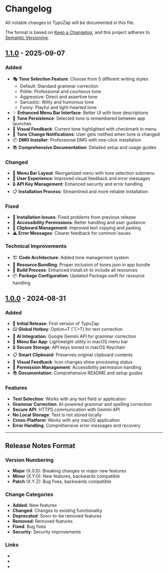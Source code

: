 # Changelog

All notable changes to TypoZap will be documented in this file.

The format is based on [Keep a Changelog](https://keepachangelog.com/en/1.0.0/),
and this project adheres to [Semantic Versioning](https://semver.org/spec/v2.0.0.html).

## [1.1.0] - 2025-09-07

### Added
- 🎭 **Tone Selection Feature**: Choose from 5 different writing styles
  - Default: Standard grammar correction
  - Polite: Professional and courteous tone
  - Aggressive: Direct and assertive tone
  - Sarcastic: Witty and humorous tone
  - Funny: Playful and light-hearted tone
- ✨ **Enhanced Menu Bar Interface**: Better UI with tone descriptions
- 🎯 **Tone Persistence**: Selected tone is remembered between app launches
- 📱 **Visual Feedback**: Current tone highlighted with checkmark in menu
- 🔔 **Tone Change Notifications**: User gets notified when tone is changed
- 📦 **DMG Installer**: Professional DMG with one-click installation
- 📚 **Comprehensive Documentation**: Detailed setup and usage guides

### Changed
- 🔄 **Menu Bar Layout**: Reorganized menu with tone selection submenu
- 🎨 **User Experience**: Improved visual feedback and error messages
- 🔒 **API Key Management**: Enhanced security and error handling
- 📋 **Installation Process**: Streamlined and more reliable installation

### Fixed
- 🐛 **Installation Issues**: Fixed problems from previous release
- 🔧 **Accessibility Permissions**: Better handling and user guidance
- 📱 **Clipboard Management**: Improved text copying and pasting
- ⚠️ **Error Messages**: Clearer feedback for common issues

### Technical Improvements
- 🏗️ **Code Architecture**: Added tone management system
- 📁 **Resource Bundling**: Proper inclusion of tones.json in app bundle
- 🔧 **Build Process**: Enhanced install.sh to include all resources
- 📦 **Package Configuration**: Updated Package.swift for resource handling

## [1.0.0] - 2024-08-31

### Added
- 🚀 **Initial Release**: First version of TypoZap
- ⌨️ **Global Hotkey**: Option+T (⌥+T) for text correction
- 🤖 **AI Integration**: Google Gemini API for grammar correction
- 📱 **Menu Bar App**: Lightweight utility in macOS menu bar
- 🔒 **Secure Storage**: API keys stored in macOS Keychain
- 📋 **Smart Clipboard**: Preserves original clipboard contents
- 🎨 **Visual Feedback**: Icon changes show processing status
- 🔐 **Permission Management**: Accessibility permission handling
- 📚 **Documentation**: Comprehensive README and setup guides

### Features
- **Text Selection**: Works with any text field or application
- **Grammar Correction**: AI-powered grammar and spelling correction
- **Secure API**: HTTPS communication with Gemini API
- **No Local Storage**: Text is not stored locally
- **Cross-Platform**: Works with any macOS application
- **Error Handling**: Comprehensive error messages and recovery

---

## Release Notes Format

### Version Numbering
- **Major** (X.0.0): Breaking changes or major new features
- **Minor** (X.Y.0): New features, backwards compatible
- **Patch** (X.Y.Z): Bug fixes, backwards compatible

### Change Categories
- **Added**: New features
- **Changed**: Changes to existing functionality
- **Deprecated**: Soon-to-be removed features
- **Removed**: Removed features
- **Fixed**: Bug fixes
- **Security**: Security improvements

### Links
- [Unreleased]: https://github.com/ManishJangid007/typo_zap_macos/compare/v1.1.0...HEAD
- [1.1.0]: https://github.com/ManishJangid007/typo_zap_macos/compare/v1.0.0...v1.1.0
- [1.0.0]: https://github.com/ManishJangid007/typo_zap_macos/releases/tag/v1.0.0
